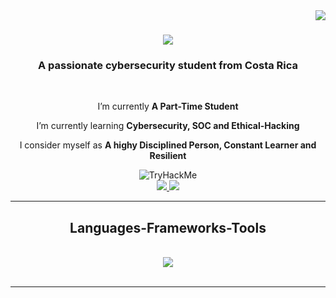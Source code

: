 <!--Not created by me, adjusted and edited by me-->
<img align="right" src="https://visitor-badge.laobi.icu/badge?page_id=kicknsnare.kicknsnare" />

<h1 align="center">
    <img src="https://readme-typing-svg.herokuapp.com/?font=Righteous&size=35&center=true&vCenter=true&width=500&height=70&duration=4000&lines=Hi+There!+👋;+I'm+Octavio+Ramirez;+Also+kicknsnare🐤;" />
</h1>

<h3 align="center">A passionate cybersecurity student from Costa Rica</h3>

<br/>

<div align="center">
 
  I’m currently **A Part-Time Student**
 
  I’m currently learning **Cybersecurity, SOC and Ethical-Hacking**

  I consider myself as **A highy Disciplined Person, Constant Learner and Resilient**

 </div>

<div align="center">
    <!--![tryhackme stats](https://raw.githubusercontent.com/<kickNsnare>/<kickNsnare>/master/assets/thm_propic.png)  it didn't work-->

</div>
<!-- TryHackMe-->
<div align="center">
    <img src="https://tryhackme-badges.s3.amazonaws.com/kickNsnare.png" alt="TryHackMe">
    
</div>

 
<div align="center"> 
  <a href="mailto:octaviomiguel99@gmail.com">
    <img src="https://img.shields.io/badge/Gmail-333333?style=for-the-badge&logo=gmail&logoColor=red" />
  </a>
  <a href="https://www.linkedin.com/in/octavio-ramirez-ureña-6a5276292/" target="_blank">
    <img src="https://img.shields.io/badge/LinkedIn-0077B5?style=for-the-badge&logo=linkedin&logoColor=white" target="_blank" />
  </a>
  <!--<a href="portfolio URL" target="_blank">
     <img src="https://img.shields.io/badge/Portfolio-FF5722?style=for-the-badge&logo=google-chrome&logoColor=white" target="_blank" /> -->
  </a>
</div>

 <hr/>
 
<h2 align="center"> Languages-Frameworks-Tools </h2>
<br/>
<div align="center">
    <img src="https://skillicons.dev/icons?i=python,bash,linux,mysql,powershell,vim,atom,tensorflow" />
    
</div>

<br/>
<hr/>
